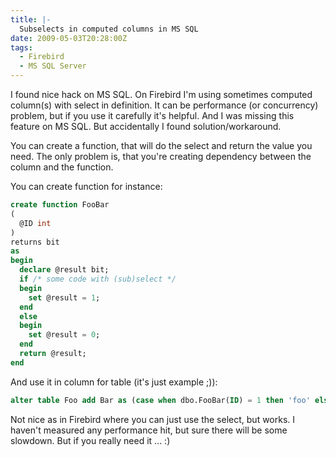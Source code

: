 ```yaml
---
title: |-
  Subselects in computed columns in MS SQL
date: 2009-05-03T20:28:00Z
tags:
  - Firebird
  - MS SQL Server
---
```

I found nice hack on MS SQL. On Firebird I'm using sometimes computed column(s) with select in definition. It can be performance (or concurrency) problem, but if you use it carefully it's helpful. And I was missing this feature on MS SQL. But accidentally I found solution/workaround.

You can create a function, that will do the select and return the value you need. The only problem is, that you're creating dependency between the column and the function. 

You can create function for instance:

```sql
create function FooBar
(
  @ID int
)
returns bit
as
begin
  declare @result bit;
  if /* some code with (sub)select */
  begin
    set @result = 1;
  end
  else
  begin
    set @result = 0;
  end
  return @result;
end
```

And use it in column for table (it's just example ;)):

```sql
alter table Foo add Bar as (case when dbo.FooBar(ID) = 1 then 'foo' else 'bar' end);
```

Not nice as in Firebird where you can just use the select, but works. I haven't measured any performance hit, but sure there will be some slowdown. But if you really need it ... :)